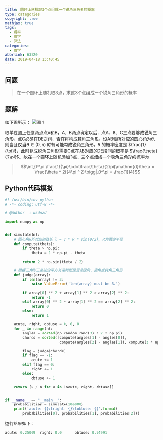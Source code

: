 ```yaml
---
title: 圆环上随机取3个点组成一个锐角三角形的概率
type: categories
copyright: true
mathjax: true
tags:
  - 概率
  - 数学
  - 算法
categories:
  - 数学
abbrlink: 63520
date: 2019-04-18 13:40:45
---
```


## 问题
> 在一个圆环上随机取3点，求这3个点组成一个锐角三角形的概率

## 题解
如下图所示：
![图 1](https://i.loli.net/2019/04/18/5cb7da63b7766.png)

取单位圆上任意两点点A和B，A、B两点确定以后，点A、B、C三点要够成锐角三角形，点C必须在DE之间，否在将构成钝角三角形。设AB弧所对应的圆心角为$\theta$,则当且仅当$\theta \in (0, \pi)$ 时有可能构成锐角三角形。$\theta$ 的概率密度是 $\frac{1}{\pi}$，此时组成锐角三角形需要C点在AB对应的DE段间的概率是 $\frac{\theta}{2\pi}$。故在一个圆环上随机添加3点，三个点组成一个锐角三角形的概率为
> $$\int_0^\pi \frac{1}{\pi}\cdot\frac{\theta}{2\pi}\mathrm{d}\theta = \frac{\theta ^ 2}{4\pi ^ 2}\bigg|_0^\pi = \frac{1}{4}$$

## Python代码模拟
```python
#! /usr/bin/env python
# -*- coding: utf-8 -*-

# @Author  : wzdnzd

import numpy as np


def simulate(n):
    # 圆心角θ所对应的弦长 l = 2 * R * sin(θ/2), R为圆的半径
    def compute(theta):
        if theta > np.pi:
            theta = 2 * np.pi - theta

        return 2 * np.sin(theta / 2)

    # 根据三角形三条边的平方关系判断是否是锐角、直角或钝角三角形
    def judge(array):
        if len(array) != 3:
            raise ValueError('len(array) must be 3.')

        if array[0] ** 2 + array[1] ** 2 > array[2] ** 2:
            return -1
        elif array[0] ** 2 + array[1] ** 2 == array[2] ** 2:
            return 0
        else:
            return 1

    acute, right, obtuse = 0, 0, 0
    for _ in range(n):
        angles = sorted(np.random.rand(3) * 2 * np.pi)
        chords = sorted([compute(angles[1] - angles[0]),
                         compute(angles[2] - angles[1]), compute(2 * np.pi + angles[0] - angles[2])])

        flag = judge(chords)
        if flag == -1:
            acute += 1
        elif flag == 0:
            right += 1
        else:
            obtuse += 1

    return [x / n for x in [acute, right, obtuse]]


if __name__ == "__main__":
    probabilities = simulate(100000)
    print('acute: {}\tright: {}\tobtuse: {}'.format(
        probabilities[0], probabilities[1], probabilities[2]))

```

运行结果如下：
```python
acute: 0.25009  right: 0.0      obtuse: 0.74991
```
